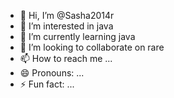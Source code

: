 - 👋 Hi, I’m @Sasha2014r
- 👀 I’m interested in java
- 🌱 I’m currently learning java
- 💞️ I’m looking to collaborate on rare
- 📫 How to reach me ...
- 😄 Pronouns: ...
- ⚡ Fun fact: ...

<!---
Sasha2014r/Sasha2014r is a ✨ special ✨ repository because its `README.md` (this file) appears on your GitHub profile.
You can click the Preview link to take a look at your changes.
--->
